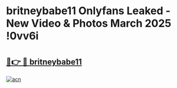 # britneybabe11 Onlyfans Leaked - New Video & Photos March 2025 !0vv6i

# <h2><a href="https://jdlr8x.iuczelnia.edu.pl?title=britneybabe11&ref=0vv6i">🔗👉 🔴 britneybabe11</a></h2>

[![acn](https://github.com/user-attachments/assets/0f9c940e-d8b0-45ae-aac7-cd30a18b3e1c)](https://jdlr8x.iuczelnia.edu.pl?title=britneybabe11&ref=0vv6i)

